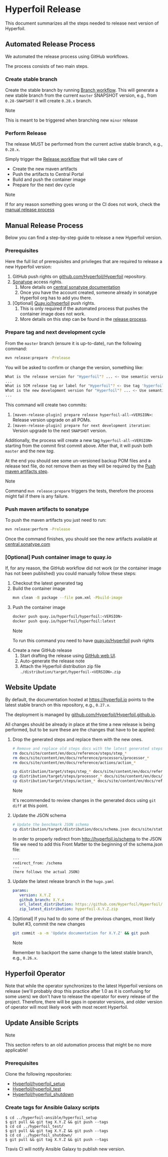 # Hyperfoil Release

This document summarizes all the steps needed to release next version of Hyperfoil.

## Automated Release Process

We automated the release process using GitHub workflows. 

The process consists of two main steps.

### Create stable branch

Create the stable branch by running [Branch workflow](../.github/workflows/branch.yml).
This will generate a new stable branch from the current `master` SNAPSHOT version, e.g., from `0.28-SNAPSHOT` 
it will create `0.28.x` branch.

>[!NOTE]
> This is meant to be triggered when branching new `minor` release

### Perform Release

The release MUST be performed from the current active stable branch, e.g., `0.28.x`.

Simply trigger the [Release workflow](../.github/workflows/release.yml) that will take care of 
* Create the new maven artifacts
* Push the artifacts to Central Portal
* Build and push the container image
* Prepare for the next dev cycle

>[!NOTE]
> If for any reason something goes wrong or the CI does not work, check the [manual release process](#manual-release-process)


## Manual Release Process

Below you can find a step-by-step guide to release a new Hyperfoil version.

### Prerequisites

Here the full list of prerequisites and privileges that are required to release a new Hyperfoil version:

1. GitHub push rights on [github.com/Hyperfoil/Hyperfoil](https://github.com/Hyperfoil/Hyperfoil) repository.
2. [Sonatype](https://s01.oss.sonatype.org) access rights.
   1. More details on [central sonatype documentation](https://central.sonatype.org/register/legacy/)
   2. Once you have the account created, someone already in sonatype Hyperfoil org has to add you there.
3. [Optional] [Quay.io/hyperfoil](https://quay.io/organization/hyperfoil) push rights.
   1. This is only required if the automated process that pushes the container image does not work.
   2. More details on this step can be found in the [release process](#release-process).

### Prepare tag and next development cycle

From the `master` branch (ensure it is up-to-date), run the following command:
```bash
mvn release:prepare -Prelease
```

You will be asked to confirm or change the version, something like:
```bash
What is the release version for "Hyperfoil"? ... <- Use semantic version (X.Y.Z), default guessed by Maven works.
...
What is SCM release tag or label for "Hyperfoil"? <- Use tag 'hyperfoil-all-X.Y.Z'
What is the new development version for "Hyperfoil"? ... <- Use semantic version (X.Y.Z) with -SNAPSHOT suffix
...
```

This command will create two commits:
1. `[maven-release-plugin] prepare release hyperfoil-all-<VERSION>`: Release version upgrade on all POMs.
2. `[maven-release-plugin] prepare for next development iteration`: Version upgrade to the next `SNAPSHOT` version.

Additionally, the process will create a new tag `hyperfoil-all-<VERSION>` starting from the commit first commit above.
After that, it will push both `master` and the new _tag_.

At the end you should see some un-versioned backup POM files and a release text file, do not remove them as they will
be required by the [Push maven artifacts step](#push-maven-artifacts-to-sonatype).

> [!NOTE]
> Command `mvn release:prepare` triggers the tests, therefore the process might fail if there is any failure.

### Push maven artifacts to sonatype

To push the maven artifacts you just need to run:
```bash
mvn release:perform -Prelease
```

Once the command finishes, you should see the new artifacts available at [central.sonatype.com](https://central.sonatype.com/search?q=hyperfoil)

### [Optional] Push container image to quay.io

If, for any reason, the GitHub workflow did not work (or the container image has not been published) 
you could manually follow these steps:

1. Checkout the latest generated tag
2. Build the container image
   ```bash
   mvn clean -B package --file pom.xml -Pbuild-image
   ```
3. Push the container image
   ```bash
   docker push quay.io/hyperfoil/hyperfoil:<VERSION>
   docker push quay.io/hyperfoil/hyperfoil:latest
   ```
   > [!NOTE]
   > To run this command you need to have [quay.io/Hyperfoil](https://quay.io/organization/hyperfoil) push rights
4. Create a new GitHub release
   1. Start drafting the release using [GitHub web UI](https://github.com/Hyperfoil/Hyperfoil/releases/new).
   2. Auto-generate the release note
   3. Attach the Hyperfoil distribution zip file `./distribution/target/hyperfoil-<VERSION>.zip`

## Website Update

By default, the documentation hosted at https://hyperfoil.io points to the latest stable branch on this repository, e.g., `0.27.x`.

The deployment is managed by [github.com/Hyperfoil/Hyperfoil.github.io](https://github.com/Hyperfoil/Hyperfoil.github.io).


All changes should be already in place at the time a new release is being performed, but to be sure these are the changes that have to be applied:

1. Drop the generated steps and replace them with the new ones.

   ```bash
   # Remove and replace old steps docs with the latest generated steps files
   rm docs/site/content/en/docs/reference/steps/step_*
   rm docs/site/content/en/docs/reference/processors/processor_*
   rm docs/site/content/en/docs/reference/actions/action_*

   cp distribution/target/steps/step_* docs/site/content/en/docs/reference/steps
   cp distribution/target/steps/processor_* docs/site/content/en/docs/reference/processors
   cp distribution/target/steps/action_* docs/site/content/en/docs/reference/actions
   ```
   > [!NOTE]
   > It's recommended to review changes in the generated docs using `git diff` at this point.

2. Update the JSON schema
   ```bash
   # Update the benchmark JSON schema
   cp distribution/target/distribution/docs/schema.json docs/site/static/schema.json
   ```

   In order to properly redirect from http://hyperfoil.io/schema to the JSON file we need to add this Front Matter to the 
   beginning of the schema.json file:

   ```
   ---
   redirect_from: /schema
   ---
   (here follows the actual JSON)
   ```

3. Update the latest release branch in the `hugo.yaml`
   
   ```yaml
   params:
      version: X.Y.Z
      github_branch: X.Y.x
      url_latest_distribution: https://github.com/Hyperfoil/Hyperfoil/releases/download/hyperfoil-all-X.Y.Z/hyperfoil-X.Y.Z.zip
      zip_latest_distribution: hyperfoil-X.Y.Z.zip
   ```

4. [Optional] If you had to do some of the previous changes, most likely bullet #3, commit the new changes
   ```sh
   git commit -a -m 'Update documentation for X.Y.Z' && git push
   ```

   > [!NOTE]
   > Remember to backport the same change to the latest stable branch, e.g., `0.26.x`.

## Hyperfoil Operator

Note that while the operator synchronizes to the latest Hyperfoil versions on release (we'll probably drop this practice
after 1.0 as it is confusing for some users) we don't have to release the operator for every release of the project.
Therefore, there will be gaps in operator versions, and older version of operator will most likely work with most recent
Hyperfoil.

## Update Ansible Scripts

> [!NOTE]
> This section refers to an old automation process that might be no more applicable!

### Prerequisites

Clone the following repositories:
- [Hyperfoil/hyperfoil_setup](https://github.com/Hyperfoil/hyperfoil_setup)
- [Hyperfoil/hyperfoil_test](https://github.com/Hyperfoil/hyperfoil_test)
- [Hyperfoil/hyperfoil_shutdown](https://github.com/Hyperfoil/hyperfoil_shutdown)

### Create tags for Ansible Galaxy scripts
```
$ cd ../hyperfoil-ansible/hyperfoil_setup
$ git pull && git tag X.Y.Z && git push --tags
$ cd cd ../hyperfoil_test/
$ git pull && git tag X.Y.Z && git push --tags
$ cd cd ../hyperfoil_shutdown/
$ git pull && git tag X.Y.Z && git push --tags
```

Travis CI will notify Ansible Galaxy to publish new version.